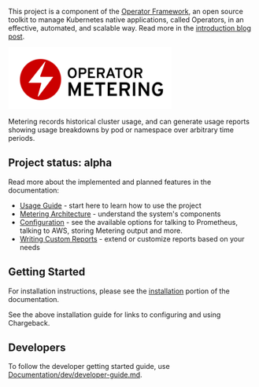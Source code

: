 This project is a component of the [Operator Framework](https://github.com/operator-framework), an open source toolkit to manage Kubernetes native applications, called Operators, in an effective, automated, and scalable way.
Read more in the [introduction blog post](https://coreos.com/blog/introducing-operator-framework-metering).

<img src="Documentation/operator_logo_metering_color.svg" height="125px"></img>

Metering records historical cluster usage, and can generate usage reports showing usage breakdowns by pod or namespace over arbitrary time periods.

## Project status: alpha

Read more about the implemented and planned features in the documentation:

 - [Usage Guide](Documentation/using-metering.md) - start here to learn how to use the project
 - [Metering Architecture](Documentation/metering-architecture.md) - understand the system's components
 - [Configuration](Documentation/metering-config.md) - see the available options for talking to Prometheus, talking to AWS, storing Metering output and more.
 - [Writing Custom Reports](Documentation/writing-custom-queries.md) - extend or customize reports based on your needs

## Getting Started

For installation instructions, please see the [installation](Documentation/install-metering.md) portion of the documentation.

See the above installation guide for links to configuring and using Chargeback.

## Developers

To follow the developer getting started guide, use [Documentation/dev/developer-guide.md](Documentation/dev/developer-guide.md).
